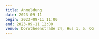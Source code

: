 ```yaml
---
title: Anmeldung
date: 2023-09-11
begin: 2023-09-11 11:00
end: 2023-09-11 12:00
venue: Dorotheenstraße 24, Hus 1, 5. OG
---
```

